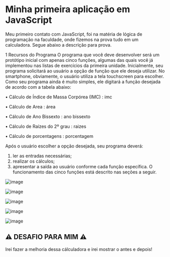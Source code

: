 # Minha primeira aplicação em JavaScript

Meu primeiro contato com JavaScript, foi na matéria de lógica de programação na faculdade, onde fizemos na prova tudo em um calculadora. Segue abaixo a descrição para prova.

1 Recursos do Programa
O programa que você deve desenvolver será um protótipo inicial com apenas cinco funções, algumas das quais
você já implementou nas listas de exercícios da primeira unidade.
Inicialmente, seu programa solicitará ao usuário a opção de função que ele deseja utilizar. No smartphone,
obviamente, o usuário utiliza a tela touchscreen para escolher. Como seu programa ainda é muito simples, ele
digitará a função desejada de acordo com a tabela abaixo:

• Cálculo de Índice de Massa Corpórea (IMC) : imc

• Cálculo de Area : área

• Cálculo de Ano Bissexto : ano bissexto

• Cálculo de Raízes do 2º grau : raizes


• Cálculo de porcentagens : porcentagem

Após o usuário escolher a opção desejada, seu programa deverá:
1. ler as entradas necessárias;
2. realizar os cálculos;
3. apresentar a saída ao usuário conforme cada função específica.
O funcionamento das cinco funções está descrito nas seções a seguir.

![image](https://user-images.githubusercontent.com/90493132/197646107-8e1f39c1-fa88-4674-b6ef-f8708c1487be.png)


![image](https://user-images.githubusercontent.com/90493132/197646141-c66f91ca-e7d2-4712-86c7-27b521ef08e6.png)


![image](https://user-images.githubusercontent.com/90493132/197646204-1d1a2f17-3779-442e-825f-30c28b0f982d.png)


![image](https://user-images.githubusercontent.com/90493132/197646243-a03d044c-e5b8-494e-bc4d-3c0f5ffdbf2c.png)


![image](https://user-images.githubusercontent.com/90493132/197646283-ba68e3c8-e341-48e2-8900-14cc5d5f5ace.png)



## ⚠️ DESAFIO PARA MIM ⚠️

Irei fazer a melhoria dessa cálculadora e irei mostrar o antes e depois!
